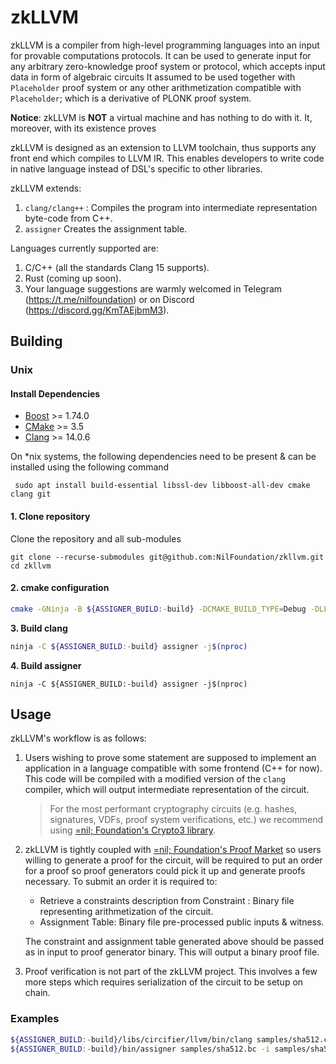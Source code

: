 # zkLLVM

zkLLVM is a compiler from high-level programming languages into an input for provable computations protocols. 
It can be used to generate input for any arbitrary zero-knowledge proof system or protocol, which accepts 
input data in form of algebraic circuits It assumed to be used together with `Placeholder` proof system or 
any other arithmetization compatible with `Placeholder`; which is a derivative of PLONK proof system.

**Notice**: zkLLVM is **NOT** a virtual machine and has nothing to do with it. It, moreover, with its existence proves 

zkLLVM is designed as an extension to LLVM toolchain, thus supports any front end which compiles to LLVM IR. This 
enables developers to write code in native language instead of DSL's specific to other libraries.

zkLLVM extends:
1. `clang/clang++` : Compiles the program into intermediate representation byte-code from C++.
2. `assigner` Creates the assignment table.

Languages currently supported are:
1. C/C++ (all the standards Clang 15 supports).
2. Rust (coming up soon).
3. Your language suggestions are warmly welcomed in Telegram (https://t.me/nilfoundation) or on Discord (https://discord.gg/KmTAEjbmM3).

## Building

### Unix

#### Install Dependencies

* [Boost](https://www.boost.org/) >= 1.74.0
* [CMake](https://cmake.org/) >= 3.5
* [Clang](https://clang.llvm.org/) >= 14.0.6

On \*nix systems, the following dependencies need to be present & can be installed using the following command

```
 sudo apt install build-essential libssl-dev libboost-all-dev cmake clang git
```

#### 1. Clone repository

Clone the repository and all sub-modules

```
git clone --recurse-submodules git@github.com:NilFoundation/zkllvm.git
cd zkllvm
```

#### **2. cmake configuration**

```bash
cmake -GNinja -B ${ASSIGNER_BUILD:-build} -DCMAKE_BUILD_TYPE=Debug -DLLVM_ENABLE_PROJECTS=clang .
```

**3. Build clang**&#x20;

```bash
ninja -C ${ASSIGNER_BUILD:-build} assigner -j$(nproc)
```

**4. Build assigner**

```
ninja -C ${ASSIGNER_BUILD:-build} assigner -j$(nproc)
```

## Usage

zkLLVM's workflow is as follows:

1. Users wishing to prove some statement are supposed to implement an application in a language compatible with some frontend (C++ for now). This code will be compiled with a modified version of the `clang` compiler, which will output intermediate representation of the circuit. 
   > For the most performant cryptography circuits (e.g. hashes, signatures, VDFs, proof system verifications, etc.) 
   > we recommend using [=nil; Foundation's Crypto3 library](https://github.com/nilfoundation/crypto3.git).

2. zkLLVM is tightly coupled with [=nil; Foundation's Proof Market](https://proof.market) so users willing to generate a 
   proof for the circuit, will be required to put an order for a proof so proof generators could pick it up and 
   generate proofs necessary. To submit an order it is required to: 

    * Retrieve a constraints description from Constraint : Binary file representing arithmetization of the circuit.
    * Assignment Table: Binary file pre-processed public inputs & witness.

   The constraint and assignment table generated above should be passed as in input to proof generator binary. This 
   will output a binary proof file.

3. Proof verification is not part of the zkLLVM project. This involves a few more steps which requires serialization of
   the circuit to be setup on chain.

### Examples

```bash
${ASSIGNER_BUILD:-build}/libs/circifier/llvm/bin/clang samples/sha512.cpp -emit-llvm -c -O1 -o samples/sha512.bc
${ASSIGNER_BUILD:-build}/bin/assigner samples/sha512.bc -i samples/sha512.inp
```